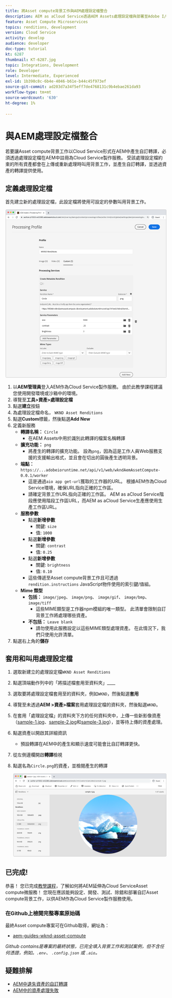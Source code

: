 ```yaml
---
title: 將Asset compute背景工作與AEM處理設定檔整合
description: AEM as aCloud Service透過AEM Assets處理設定檔與部署至Adobe I/O Runtime的Asset compute背景工作整合。 處理設定檔是在製作服務中設定，以使用自訂背景工作處理特定資產，並將背景工作產生的檔案儲存為資產轉譯。
feature: Asset Compute Microservices
topics: renditions, development
version: Cloud Service
activity: develop
audience: developer
doc-type: tutorial
kt: 6287
thumbnail: KT-6287.jpg
topic: Integrations, Development
role: Developer
level: Intermediate, Experienced
exl-id: 1b398c8c-6b4e-4046-b61e-b44c45f973ef
source-git-commit: ad203d7a34f5eff7de4768131c9b4ebae261da93
workflow-type: tm+mt
source-wordcount: '630'
ht-degree: 1%

---
```


# 與AEM處理設定檔整合

若要讓Asset compute背景工作以Cloud Service形式在AEM中產生自訂轉譯，必須透過處理設定檔在AEM中註冊為Cloud Service製作服務。 受該處理設定檔約束的所有資產都會在上傳或重新處理時叫用背景工作，並產生自訂轉譯，並透過資產的轉譯提供使用。

## 定義處理設定檔

首先建立新的處理設定檔，此設定檔將使用可設定的參數叫用背景工作。

![處理設定檔](./assets/processing-profiles/new-processing-profile.png)

1. 以&#x200B;__AEM管理員__&#x200B;登入AEM作為Cloud Service製作服務。 由於此教學課程建議您使用開發環境或沙箱中的環境。
1. 導覽至&#x200B;__工具>資產>處理設定檔__
1. 點選&#x200B;__建立__&#x200B;按鈕
1. 為處理設定檔命名， `WKND Asset Renditions`
1. 點選&#x200B;__Custom__&#x200B;標籤，然後點選&#x200B;__Add New__
1. 定義新服務
   + __轉譯名稱：__ `Circle`
      + 在AEM Assets中用於識別此轉譯的檔案名稱轉譯
   + __擴充功能：__ `png`
      + 將產生的轉譯的擴充功能。 設為`png`，因為這是工作人員Web服務支援的支援輸出格式，並且會在切出的圓後產生透明背景。
   + __端點：__ `https://...adobeioruntime.net/api/v1/web/wkndAemAssetCompute-0.0.1/worker`
      + 這是通過`aio app get-url`獲取的工作器的URL。 根據AEM作為Cloud Service環境，確保URL指向正確的工作區。
      + 請確定背景工作URL指向正確的工作區。 AEM as aCloud Service階段應使用階段工作區URL，而AEM as aCloud Service生產應使用生產工作區URL。
   + __服務參數__
      + 點選&#x200B;__新增參數__
         + 關鍵: `size`
         + 值: `1000`
      + 點選&#x200B;__新增參數__
         + 關鍵: `contrast`
         + 值: `0.25`
      + 點選&#x200B;__新增參數__
         + 關鍵: `brightness`
         + 值: `0.10`
      + 這些傳遞至Asset compute背景工作且可透過`rendition.instructions` JavaScript物件使用的索引鍵/值組。
   + __Mime 類型__
      + __包括：__ `image/jpeg`、  `image/png`、  `image/gif`、  `image/bmp`、  `image/tiff`
         + 這些MIME類型是工作器npm模組的唯一類型。 此清單會限制自訂背景工作將處理哪些資產。
      + __不包括：__ `Leave blank`
         + 請勿使用此服務設定以這些MIME類型處理資產。 在此情況下，我們只使用允許清單。
1. 點選右上角的&#x200B;__儲存__

## 套用和叫用處理設定檔

1. 選取新建立的處理設定檔`WKND Asset Renditions`
1. 點選頂端動作列中的「將描述檔套用至資料夾」____
1. 選取要將處理設定檔套用至的資料夾，例如`WKND`，然後點選&#x200B;__套用__
1. 導覽至未透過&#x200B;__AEM >資產>檔案__&#x200B;套用處理設定檔的資料夾，然後點選`WKND`。
1. 在套用「處理設定檔」的資料夾下方的任何資料夾中，上傳一些新影像資產（[sample-1.jpg](../assets/samples/sample-1.jpg)、[sample-2.jpg](../assets/samples/sample-2.jpg)和[sample-3.jpg](../assets/samples/sample-3.jpg)），並等待上傳的資產處理。
1. 點選資產以開啟其詳細資訊
   + 預設轉譯在AEM中的產生和顯示速度可能會比自訂轉譯更快。
1. 從左側邊欄開啟&#x200B;__轉譯__&#x200B;檢視
1. 點選名為`Circle.png`的資產，並檢閱產生的轉譯

   ![產生的轉譯](./assets/processing-profiles/rendition.png)

## 已完成!

恭喜！ 您已完成[教學課程](../overview.md)，了解如何將AEM延伸為Cloud ServiceAsset compute微服務！ 您現在應該能夠設定、開發、測試、除錯和部署自訂Asset compute背景工作，以供AEM作為Cloud Service製作服務使用。

### 在Github上檢閱完整專案原始碼

最終Asset compute專案可在Github取得，網址為：

+ [aem-guides-wknd-asset-compute](https://github.com/adobe/aem-guides-wknd-asset-compute)

_Github contains是專案的最終狀態，已完全填入背景工作和測試案例，但不含任何憑證，例如。`.env`、 `.config.json` 或 `.aio`。_

## 疑難排解

+ [AEM中遺失資產的自訂轉譯](../troubleshooting.md#custom-rendition-missing-from-asset)
+ [AEM中的資產處理失敗](../troubleshooting.md#asset-processing-fails)
